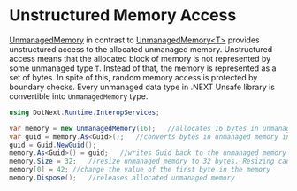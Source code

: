 Unstructured Memory Access
====
[UnmanagedMemory](../../api/DotNext.Runtime.InteropServices.UnmanagedMemory.yml) in contrast to [UnmanagedMemory&lt;T&gt;](../../api/DotNext.Runtime.InteropServices.UnmanagedMemory-1.yml) provides unstructured access to the allocated unmanaged memory. Unstructured access means that the allocated block of memory is not represented by some unmanaged type `T`. Instead of that, the memory is represented as a set of bytes. In spite of this, random memory access is protected by boundary checks. Every unmanaged data type in .NEXT Unsafe library is convertible into `UnmanagedMemory` type.

```csharp
using DotNext.Runtime.InteropServices;

var memory = new UnmanagedMemory(16);   //allocates 16 bytes in unmanaged heap
var guid = memory.As<Guid>();   //converts bytes in unmanaged memory into Guid
guid = Guid.NewGuid();
memory.As<Guid>() = guid;   //writes Guid back to the unmanaged memory
memory.Size = 32;   //resize unmanaged memory to 32 bytes. Resizing causes re-allocation.
memory[0] = 42; //change the value of the first byte in the memory 
memory.Dispose();   //releases allocated unmanaged memory
```